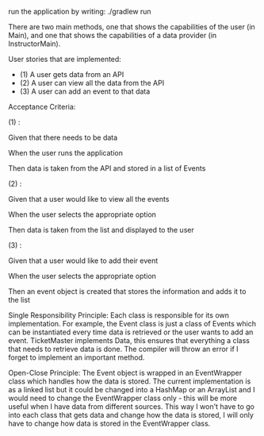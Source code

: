run the application by writing: ./gradlew run

There are two main methods, one that shows the capabilities of the user (in Main),
and one that shows the capabilities of a data provider (in InstructorMain).


User stories that are implemented:
- (1) A user gets data from an API
- (2) A user can view all the data from the API
- (3) A user can add an event to that data

Acceptance Criteria:

(1) : 

Given that there needs to be data

When the user runs the application

Then data is taken from the API and stored in a list of Events

(2) :

Given that a user would like to view all the events

When the user selects the appropriate option

Then data is taken from the list and displayed to the user

(3) :

Given that a user would like to add their event

When the user selects the appropriate option

Then an event object is created that stores the information and adds it to the list

Single Responsibility Principle:
Each class is responsible for its own implementation. 
For example, the Event class is just a class of Events which can be instantiated
every time data is retrieved or the user wants to add an event. TicketMaster implements
Data, this ensures that everything a class that needs to retrieve data is done. The compiler will
throw an error if I forget to implement an important method. 

Open-Close Principle:
The Event object is wrapped in an EventWrapper class which handles how the data is stored.
The current implementation is as a linked list but it could be changed into a HashMap or an ArrayList and
I would need to change the EventWrapper class only - this will be more useful when I have data from different 
sources. This way I won't have to go into each class that gets data and change how the data is stored, I will only 
have to change how data is stored in the EventWrapper class. 